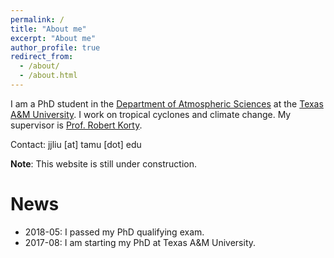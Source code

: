 ```yaml
---
permalink: /
title: "About me"
excerpt: "About me"
author_profile: true
redirect_from: 
  - /about/
  - /about.html
---
```


I am a PhD student in the [Department of Atmospheric Sciences](https://atmo.tamu.edu/) at the [Texas A&M University](https://www.tamu.edu/). I work on tropical cyclones and climate change. My supervisor is [Prof. Robert Korty](https://atmo.tamu.edu/people/profiles/faculty/kortyrobert.html).

Contact: jjliu [at] tamu [dot] edu

**Note**: This website is still under construction.

News
======
* 2018-05: I passed my PhD qualifying exam.
* 2017-08: I am starting my PhD at Texas A&M University.
